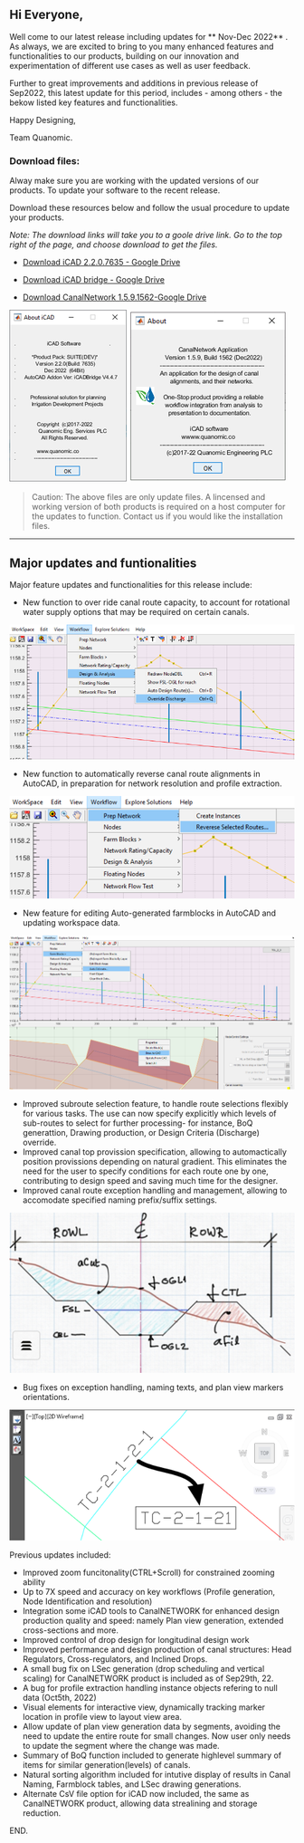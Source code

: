 ## **Hi Everyone,**

Well come to our latest release including updates for ** Nov-Dec 2022** . As always, we are excited to bring to you many enhanced features and functionalities to our products, building on our innovation and experimentation of different use cases as well as user feedback. 

Further to great improvements and additions in previous release of Sep2022, this latest update for this period, includes - among others - the bekow listed key features and functionalities.

Happy Designing,

Team Quanomic.



### Download files:

Alway make sure you are working with the updated versions of our products. To update your software to the recent release.

Download these resources below and follow the usual procedure to update your products.

*Note: The download links will take you to a goole drive link. Go to the top right of the page, and choose download to get the files.*

- [Download iCAD 2.2.0.7635 - Google Drive](https://drive.google.com/uc?export=download&id=1iwZkS-dC8lcyAM_GfTrUcoXKIsxTY6mM)

- [Download iCAD bridge - Google Drive](https://drive.google.com/uc?export=download&id=1CnTmhM2ddaukULOwKaNiBN3WnqLzTXWC)

- [Download CanalNetwork 1.5.9.1562-Google Drive](https://drive.google.com/uc?export=download&id=1m7joxCNDvkxZgRPiAq5k1UG57J9aOYWH)



![fig](Images/screenshots.png)



> Caution: The above files are only update files. A lincensed and working version of both products is required on a host computer for the updates to function. Contact us if you would like the installation files.





-----------

## Major updates and funtionalities

Major feature updates and functionalities for this release include:

- New function to over ride canal route capacity, to account for rotational water supply options that may be required on certain canals.

![figure](Images/Image%20036.png)

* New function to automatically reverse canal route alignments in AutoCAD, in preparation for network resolution and profile extraction.

![figure](Images/Image%20037.png)

- New feature for editing Auto-generated farmblocks in AutoCAD and updating workspace data.

![figure](Images/Image%20038.png)

- Improved subroute selection feature, to handle route selections flexibly for various tasks. The use can now specify explicitly which levels of sub-routes to select for further processing- for instance, BoQ generattion, Drawing production, or Design Criteria (Discharge) override.
- Improved canal top provission specification, allowing to automactically position provissions depending on natural gradient. This eliminates the need for the user to specify conditions for each route one by one, contributing to design speed and saving much time for the designer.
- Improved canal route exception handling and management, allowing to accomodate specified naming prefix/suffix settings.

![figure](Images/Image044.jpg)

* Bug fixes on exception handling, naming texts, and plan view markers orientations.

![figure](Images/Image%20039.png)

Previous updates included:

- Improved zoom funcitonality(CTRL+Scroll) for constrained zooming ability
- Up to 7X speed and accuracy on key workflows (Profile generation, Node Identification and resolution)
- Integration some iCAD tools to CanalNETWORK for enhanced design production quality and speed: namely Plan view generation, extended cross-sections and more.
- Improved control of drop design for longitudinal design work
- Improved performance and design production of canal structures: Head Regulators, Cross-regulators, and Inclined Drops.
- A small bug fix on LSec generation (drop scheduling and vertical scaling) for CanalNETWORK product  is included as of Sep29th, 22.
- A bug for profile extraction handling instance objects refering to null data (Oct5th, 2022)
- Visual elements for interactive view, dynamically tracking marker location in profile view to layout view area.
- Allow update of plan view generation data by segments, avoiding the need to update the entire route for small changes. Now user only needs to update the segment where the change was made.
- Summary of BoQ function included to generate highlevel summary of items for similar generation(levels) of canals.
- Natural sorting algorithm included for intutive display of results in Canal Naming, Farmblock tables, and LSec drawing generations.
- Alternate CsV file option for iCAD now included, the same as CanalNETWORK product, allowing data strealining and storage reduction.



END.
